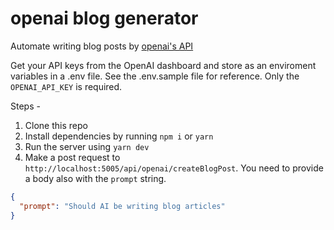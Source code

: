 # openai blog generator

Automate writing blog posts by [openai's API](https://openai.com/api/)

Get your API keys from the OpenAI dashboard and store as an enviroment variables in a .env file. See the .env.sample file for reference. Only the `OPENAI_API_KEY` is required.

Steps - 
1. Clone this repo
2. Install dependencies by running `npm i` or `yarn`
3. Run the server using `yarn dev`
4. Make a post request to `http://localhost:5005/api/openai/createBlogPost`. You need to provide a body also with the `prompt` string.
````json
{
  "prompt": "Should AI be writing blog articles"
}
````
